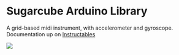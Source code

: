 # Sugarcube Arduino Library

A grid-based midi instrument, with accelerometer and gyroscope.  Documentation up on <a href="http://www.instructables.com/id/Sugarcube-MIDI-Controller/" target="_blank">Instructables</a>

<img src="http://www.instructables.com/files/deriv/FYY/AP2F/HTZ41Q22/FYYAP2FHTZ41Q22.LARGE.gif"/>